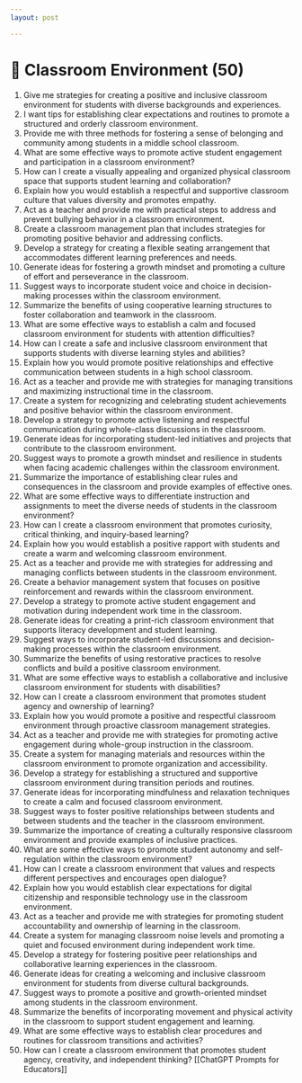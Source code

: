 ```yaml
---
layout: post

---
```

# 🤝 Classroom Environment (50)

1. Give me strategies for creating a positive and inclusive classroom environment for students with diverse backgrounds and experiences.
2. I want tips for establishing clear expectations and routines to promote a structured and orderly classroom environment.
3. Provide me with three methods for fostering a sense of belonging and community among students in a middle school classroom.
4. What are some effective ways to promote active student engagement and participation in a classroom environment?
5. How can I create a visually appealing and organized physical classroom space that supports student learning and collaboration?
6. Explain how you would establish a respectful and supportive classroom culture that values diversity and promotes empathy.
7. Act as a teacher and provide me with practical steps to address and prevent bullying behavior in a classroom environment.
8. Create a classroom management plan that includes strategies for promoting positive behavior and addressing conflicts.
9. Develop a strategy for creating a flexible seating arrangement that accommodates different learning preferences and needs.
10. Generate ideas for fostering a growth mindset and promoting a culture of effort and perseverance in the classroom.
11. Suggest ways to incorporate student voice and choice in decision-making processes within the classroom environment.
12. Summarize the benefits of using cooperative learning structures to foster collaboration and teamwork in the classroom.
13. What are some effective ways to establish a calm and focused classroom environment for students with attention difficulties?
14. How can I create a safe and inclusive classroom environment that supports students with diverse learning styles and abilities?
15. Explain how you would promote positive relationships and effective communication between students in a high school classroom.
16. Act as a teacher and provide me with strategies for managing transitions and maximizing instructional time in the classroom.
17. Create a system for recognizing and celebrating student achievements and positive behavior within the classroom environment.
18. Develop a strategy to promote active listening and respectful communication during whole-class discussions in the classroom.
19. Generate ideas for incorporating student-led initiatives and projects that contribute to the classroom environment.
20. Suggest ways to promote a growth mindset and resilience in students when facing academic challenges within the classroom environment.
21. Summarize the importance of establishing clear rules and consequences in the classroom and provide examples of effective ones.
22. What are some effective ways to differentiate instruction and assignments to meet the diverse needs of students in the classroom environment?
23. How can I create a classroom environment that promotes curiosity, critical thinking, and inquiry-based learning?
24. Explain how you would establish a positive rapport with students and create a warm and welcoming classroom environment.
25. Act as a teacher and provide me with strategies for addressing and managing conflicts between students in the classroom environment.
26. Create a behavior management system that focuses on positive reinforcement and rewards within the classroom environment.
27. Develop a strategy to promote active student engagement and motivation during independent work time in the classroom.
28. Generate ideas for creating a print-rich classroom environment that supports literacy development and student learning.
29. Suggest ways to incorporate student-led discussions and decision-making processes within the classroom environment.
30. Summarize the benefits of using restorative practices to resolve conflicts and build a positive classroom environment.
31. What are some effective ways to establish a collaborative and inclusive classroom environment for students with disabilities?
32. How can I create a classroom environment that promotes student agency and ownership of learning?
33. Explain how you would promote a positive and respectful classroom environment through proactive classroom management strategies.
34. Act as a teacher and provide me with strategies for promoting active engagement during whole-group instruction in the classroom.
35. Create a system for managing materials and resources within the classroom environment to promote organization and accessibility.
36. Develop a strategy for establishing a structured and supportive classroom environment during transition periods and routines.
37. Generate ideas for incorporating mindfulness and relaxation techniques to create a calm and focused classroom environment.
38. Suggest ways to foster positive relationships between students and between students and the teacher in the classroom environment.
39. Summarize the importance of creating a culturally responsive classroom environment and provide examples of inclusive practices.
40. What are some effective ways to promote student autonomy and self-regulation within the classroom environment?
41. How can I create a classroom environment that values and respects different perspectives and encourages open dialogue?
42. Explain how you would establish clear expectations for digital citizenship and responsible technology use in the classroom environment.
43. Act as a teacher and provide me with strategies for promoting student accountability and ownership of learning in the classroom.
44. Create a system for managing classroom noise levels and promoting a quiet and focused environment during independent work time.
45. Develop a strategy for fostering positive peer relationships and collaborative learning experiences in the classroom.
46. Generate ideas for creating a welcoming and inclusive classroom environment for students from diverse cultural backgrounds.
47. Suggest ways to promote a positive and growth-oriented mindset among students in the classroom environment.
48. Summarize the benefits of incorporating movement and physical activity in the classroom to support student engagement and learning.
49. What are some effective ways to establish clear procedures and routines for classroom transitions and activities?
50. How can I create a classroom environment that promotes student agency, creativity, and independent thinking?
[[ChatGPT Prompts for Educators]]